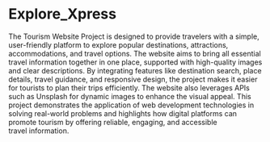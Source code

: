 # Explore_Xpress
The Tourism Website Project is designed to provide travelers with a simple,  user-friendly platform to explore popular destinations, attractions, accommodations, and travel options. The website aims to bring all essential travel information together in one place, supported with high-quality images and clear descriptions.
By integrating features like destination search, place details, travel guidance, and responsive design, the project makes it easier for tourists to plan their trips efficiently. The website also leverages APIs such as Unsplash for dynamic images to enhance the visual appeal.
This project demonstrates the application of web development technologies in solving real-world problems and highlights how digital platforms can promote tourism by offering reliable, engaging, and accessible travel information.
